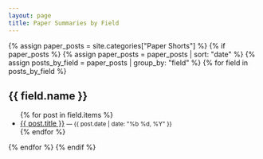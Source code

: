 ```yaml
---
layout: page
title: Paper Summaries by Field
---
```


{% assign paper_posts = site.categories["Paper Shorts"] %}
{% if paper_posts %}
  {% assign paper_posts = paper_posts | sort: "date" %}
  {% assign posts_by_field = paper_posts | group_by: "field" %}
  {% for field in posts_by_field %}
  <h2>{{ field.name }}</h2>
  <ul>
    {% for post in field.items %}
    <li>
      <a href="{{ post.url }}">{{ post.title }}</a>
      <small>— {{ post.date | date: "%b %d, %Y" }}</small>
    </li>
    {% endfor %}
  </ul>
  {% endfor %}
{% endif %}

